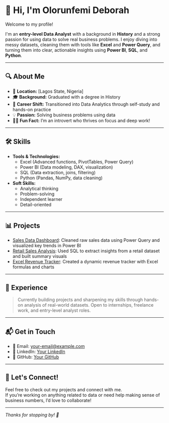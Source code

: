 # 👋 Hi, I'm Olorunfemi Deborah

Welcome to my profile!

I'm an **entry-level Data Analyst** with a background in **History** and a strong passion for using data to solve real business problems. I enjoy diving into messy datasets, cleaning them with tools like **Excel** and **Power Query**, and turning them into clear, actionable insights using **Power BI**, **SQL**, and **Python**.

---

## 🔍 About Me
- 📍 **Location:** [Lagos State, Nigeria]  
- 🎓 **Background:** Graduated with a degree in History  
- 🔄 **Career Shift:** Transitioned into Data Analytics through self-study and hands-on practice  
- 💡 **Passion:** Solving business problems using data  
- 🧘‍♂️ **Fun Fact:** I’m an introvert who thrives on focus and deep work!

---

## 🛠️ Skills
- **Tools & Technologies:**  
  - Excel (Advanced functions, PivotTables, Power Query)  
  - Power BI (Data modeling, DAX, visualization)  
  - SQL (Data extraction, joins, filtering)  
  - Python (Pandas, NumPy, data cleaning)  
- **Soft Skills:**  
  - Analytical thinking  
  - Problem-solving  
  - Independent learner  
  - Detail-oriented  

---

## 📊 Projects
- [Sales Data Dashboard](https://drive.google.com/file/d/1SWYYOHvsKnQ_A5Z9mzZD_y1O-h9tAQgD/view?usp=sharing): Cleaned raw sales data using Power Query and visualized key trends in Power BI  
- [Retail Sales Analysis](#): Used SQL to extract insights from a retail dataset and built summary visuals  
- [Excel Revenue Tracker](#): Created a dynamic revenue tracker with Excel formulas and charts  

---

## 💼 Experience
> Currently building projects and sharpening my skills through hands-on analysis of real-world datasets. Open to internships, freelance work, and entry-level analyst roles.

---

## 📬 Get in Touch
- 📧 Email: [your-email@example.com](olorunfemidebbie@gmail.com)  
- 💼 LinkedIn: [Your LinkedIn](www.linkedin.com/in/deborah-olorunfemi-879419353)  
- 🐙 GitHub: [Your GitHub](https://github.com/Olorunfemi-Deborah)  

---

## 🤝 Let's Connect!

Feel free to check out my projects and connect with me.  
If you’re working on anything related to data or need help making sense of business numbers, I’d love to collaborate!

---

*Thanks for stopping by! 🚀*
